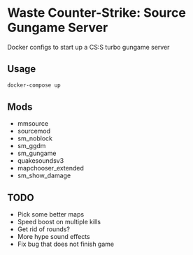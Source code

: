 # Waste Counter-Strike: Source Gungame Server

Docker configs to start up a CS:S turbo gungame server

## Usage

```bash
docker-compose up
```

## Mods

* mmsource
* sourcemod
* sm_noblock
* sm_ggdm
* sm_gungame
* quakesoundsv3
* mapchooser_extended
* sm_show_damage

## TODO

* Pick some better maps
* Speed boost on multiple kills
* Get rid of rounds?
* More hype sound effects
* Fix bug that does not finish game
